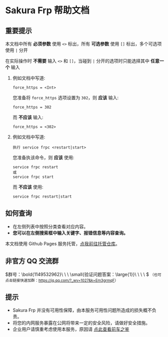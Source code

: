 # Sakura Frp 帮助文档

## 重要提示

本文档中所有 **必须参数** 使用 `<>` 标出，所有 **可选参数** 使用 `[]` 标出，多个可选项使用 `|` 分开

在实际操作时 **不需要** 输入 `<>` 和 `[]`，当碰到 `|` 分开的选项时只能选择其中 **任意一个** 输入

1. 例如文档中写道:

   ```
   force_https = <Int>
   ```

   您准备将 `force_https` 选项设置为 `302`，则 **应该** 输入:

   ```
   force_https = 302
   ```

   而 **不应该** 输入:

   ```
   force_https = <302>
   ```

2. 例如文档中写道:

   ```
   执行 service frpc <restart|start>
   ```

   您准备执该命令，则 **应该** 使用:

   ```
   service frpc restart
   或
   service frpc start
   ```

   而 **不应该** 使用:

   ```
   service frpc restart|start
   ```

## 如何查询

- 在左侧列表中按照分类查看对应内容。
- **您可以在左侧搜索框中输入关键字、报错信息等内容查询。**

本文档使用 Github Pages 服务托管，[点我前往托管仓库](https://github.com/natfrp/wiki)。

## **非官方** QQ 交流群

$群号：\bold{1149532962}\ \ \ \small{验证问题答案：\large{1}}\ \ \ \ $
<small>（也可点击链接快速加群：<https://jq.qq.com/?_wv=1027&k=Em3grmqF>）</small>

## 提示

- Sakura Frp 并没有可用性保障，由本服务可用性问题所造成的损失概不负责。
- 将您的内网服务暴露在公网将带来一定的安全风险，请做好安全措施。
- 企业用户请慎重考虑使用本服务，原因请 [点此查看前车之鉴](https://www.v2ex.com/t/692012 ':target=_blank')
